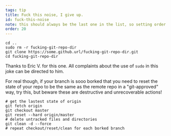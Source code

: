 ```yaml
---
tags: tip
title: Fuck this noise, I give up.
id: fuck-this-noise
note: this should always be the last one in the list, so setting order to 20 so I don't have to re-name/re-order it
order: 20
---
```


```git
cd ..
sudo rm -r fucking-git-repo-dir
git clone https://some.github.url/fucking-git-repo-dir.git
cd fucking-git-repo-dir
```

Thanks to Eric V. for this one. All complaints about the use of `sudo` in this joke can be directed to him. 


For real though, if your branch is sooo borked that you need to reset the state of your repo to be the same as the remote repo in a "git-approved" way, try this, but beware these are destructive and unrecoverable actions!

```git
# get the lastest state of origin
git fetch origin
git checkout master
git reset --hard origin/master
# delete untracked files and directories
git clean -d --force
# repeat checkout/reset/clean for each borked branch
```